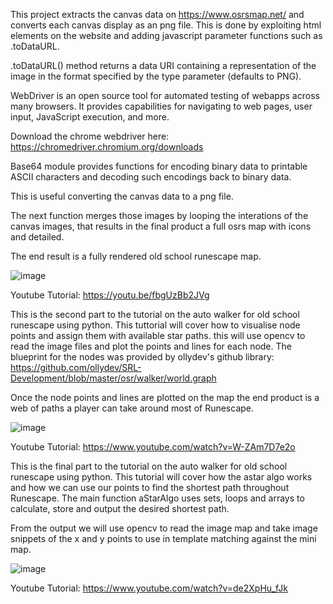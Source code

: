 This project extracts the canvas data on https://www.osrsmap.net/ and converts each canvas display as an png file. This is done by exploiting html elements on the website and adding javascript parameter functions such as .toDataURL.


.toDataURL() method returns a data URI containing a representation of the image in the format specified by the type parameter (defaults to PNG). 


WebDriver is an open source tool for automated testing of webapps across many browsers. It provides capabilities for navigating to web pages, user input, JavaScript execution, and more.  


Download the chrome webdriver here: https://chromedriver.chromium.org/downloads


Base64 module provides functions for encoding binary data to printable ASCII characters and decoding such encodings back to binary data. 


This is useful converting the canvas data to a png file.


The next function merges those images by looping the interations of the canvas images, that results in the final product a full osrs map with icons and detailed.

The end result is a fully rendered old school runescape map.

![image](https://user-images.githubusercontent.com/81003470/132083438-57e61393-68b4-4bba-95f0-a3b99f79864c.png)


Youtube Tutorial: https://youtu.be/fbgUzBb2JVg

This is the second part to the tutorial on the auto walker for old school runescape using python. This tuttorial will cover how to visualise node points and assign them with available star paths. this will use opencv to read the image files and plot the points and lines for each node. 
The blueprint for the nodes was provided by ollydev's github library: https://github.com/ollydev/SRL-Development/blob/master/osr/walker/world.graph 

Once the node points and lines are plotted on the map the end product is a web of paths a player can take around most of Runescape.

![image](https://user-images.githubusercontent.com/81003470/132083487-f959dd9b-e0fb-4f44-819f-4a620d870613.png)

Youtube Tutorial: https://www.youtube.com/watch?v=W-ZAm7D7e2o

This is the final part to the tutorial on the auto walker for old school runescape using python. This tutorial will cover how the astar algo works and how we can use our points to find the shortest path throughout Runescape. The main function aStarAlgo uses sets, loops and arrays to calculate, store and output the desired shortest path. 

From the output we will use opencv to read the image map and take image snippets of the x and y points to use in template matching against the mini map.

![image](https://user-images.githubusercontent.com/81003470/132083506-912f65c4-b938-4582-bace-24e89d053984.png)

Youtube Tutorial: https://www.youtube.com/watch?v=de2XpHu_fJk
